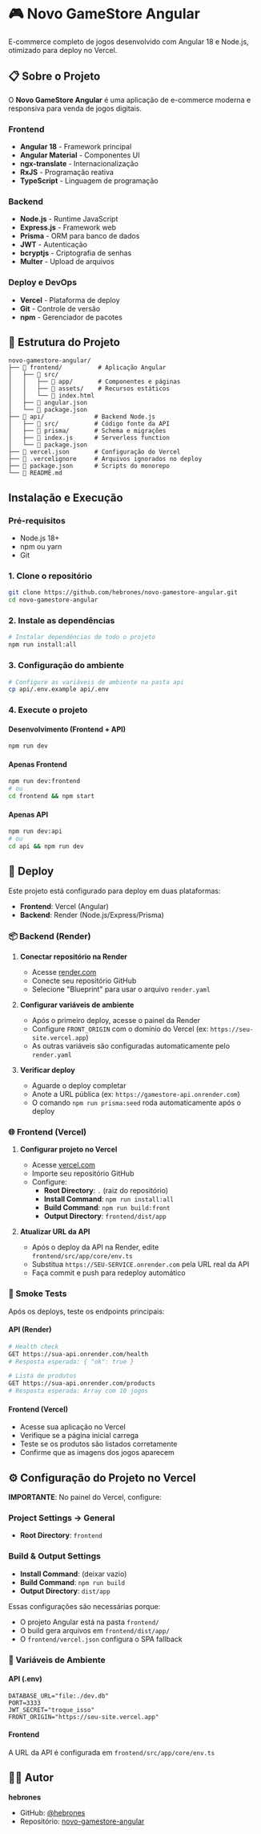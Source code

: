 # 🎮 Novo GameStore Angular

E-commerce completo de jogos desenvolvido com Angular 18 e Node.js, otimizado para deploy no Vercel.

## 📋 Sobre o Projeto

O **Novo GameStore Angular** é uma aplicação de e-commerce moderna e responsiva para venda de jogos digitais. 

### Frontend
- **Angular 18** - Framework principal
- **Angular Material** - Componentes UI
- **ngx-translate** - Internacionalização
- **RxJS** - Programação reativa
- **TypeScript** - Linguagem de programação

### Backend
- **Node.js** - Runtime JavaScript
- **Express.js** - Framework web
- **Prisma** - ORM para banco de dados
- **JWT** - Autenticação
- **bcryptjs** - Criptografia de senhas
- **Multer** - Upload de arquivos

### Deploy e DevOps
- **Vercel** - Plataforma de deploy
- **Git** - Controle de versão
- **npm** - Gerenciador de pacotes

## 📁 Estrutura do Projeto

```
novo-gamestore-angular/
├── 📁 frontend/          # Aplicação Angular
│   ├── 📁 src/
│   │   ├── 📁 app/       # Componentes e páginas
│   │   ├── 📁 assets/    # Recursos estáticos
│   │   └── 📄 index.html
│   ├── 📄 angular.json
│   └── 📄 package.json
├── 📁 api/              # Backend Node.js
│   ├── 📁 src/          # Código fonte da API
│   ├── 📁 prisma/       # Schema e migrações
│   ├── 📄 index.js      # Serverless function
│   └── 📄 package.json
├── 📄 vercel.json       # Configuração do Vercel
├── 📄 .vercelignore     # Arquivos ignorados no deploy
├── 📄 package.json      # Scripts do monorepo
└── 📄 README.md
```

##  Instalação e Execução

### Pré-requisitos
- Node.js 18+ 
- npm ou yarn
- Git

### 1. Clone o repositório
```bash
git clone https://github.com/hebrones/novo-gamestore-angular.git
cd novo-gamestore-angular
```

### 2. Instale as dependências
```bash
# Instalar dependências de todo o projeto
npm run install:all
```

### 3. Configuração do ambiente
```bash
# Configure as variáveis de ambiente na pasta api
cp api/.env.example api/.env
```

### 4. Execute o projeto

#### Desenvolvimento (Frontend + API)
```bash
npm run dev
```

#### Apenas Frontend
```bash
npm run dev:frontend
# ou
cd frontend && npm start
```

#### Apenas API
```bash
npm run dev:api
# ou
cd api && npm run dev
```

## 🚀 Deploy

Este projeto está configurado para deploy em duas plataformas:
- **Frontend**: Vercel (Angular)
- **Backend**: Render (Node.js/Express/Prisma)

### 📦 Backend (Render)

1. **Conectar repositório na Render**
   - Acesse [render.com](https://render.com)
   - Conecte seu repositório GitHub
   - Selecione "Blueprint" para usar o arquivo `render.yaml`

2. **Configurar variáveis de ambiente**
   - Após o primeiro deploy, acesse o painel da Render
   - Configure `FRONT_ORIGIN` com o domínio do Vercel (ex: `https://seu-site.vercel.app`)
   - As outras variáveis são configuradas automaticamente pelo `render.yaml`

3. **Verificar deploy**
   - Aguarde o deploy completar
   - Anote a URL pública (ex: `https://gamestore-api.onrender.com`)
   - O comando `npm run prisma:seed` roda automaticamente após o deploy

### 🌐 Frontend (Vercel)

1. **Configurar projeto no Vercel**
   - Acesse [vercel.com](https://vercel.com)
   - Importe seu repositório GitHub
   - Configure:
     - **Root Directory**: `.` (raiz do repositório)
     - **Install Command**: `npm run install:all`
     - **Build Command**: `npm run build:front`
     - **Output Directory**: `frontend/dist/app`

2. **Atualizar URL da API**
   - Após o deploy da API na Render, edite `frontend/src/app/core/env.ts`
   - Substitua `https://SEU-SERVICE.onrender.com` pela URL real da API
   - Faça commit e push para redeploy automático

### 🔧 Smoke Tests

Após os deploys, teste os endpoints principais:

#### API (Render)
```bash
# Health check
GET https://sua-api.onrender.com/health
# Resposta esperada: { "ok": true }

# Lista de produtos
GET https://sua-api.onrender.com/products
# Resposta esperada: Array com 10 jogos
```

#### Frontend (Vercel)
- Acesse sua aplicação no Vercel
- Verifique se a página inicial carrega
- Teste se os produtos são listados corretamente
- Confirme que as imagens dos jogos aparecem

## ⚙️ Configuração do Projeto no Vercel

**IMPORTANTE**: No painel do Vercel, configure:

### Project Settings → General
- **Root Directory**: `frontend`

### Build & Output Settings
- **Install Command**: (deixar vazio)
- **Build Command**: `npm run build`
- **Output Directory**: `dist/app`

Essas configurações são necessárias porque:
- O projeto Angular está na pasta `frontend/`
- O build gera arquivos em `frontend/dist/app/`
- O `frontend/vercel.json` configura o SPA fallback

### 📝 Variáveis de Ambiente

#### API (.env)
```env
DATABASE_URL="file:./dev.db"
PORT=3333
JWT_SECRET="troque_isso"
FRONT_ORIGIN="https://seu-site.vercel.app"
```

#### Frontend
A URL da API é configurada em `frontend/src/app/core/env.ts`

## 👨‍💻 Autor

**hebrones**
- GitHub: [@hebrones](https://github.com/hebrones)
- Repositório: [novo-gamestore-angular](https://github.com/hebrones/novo-gamestore-angular)


